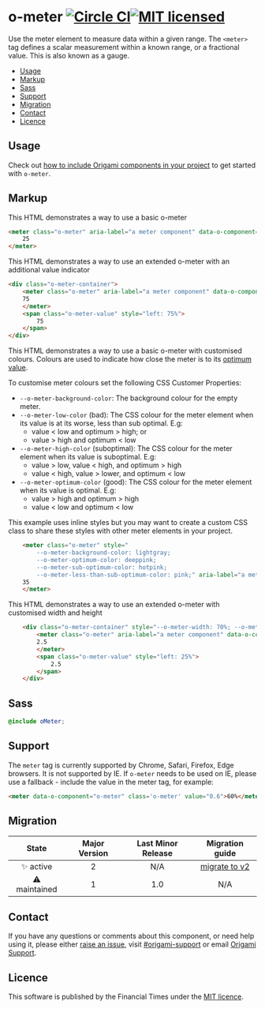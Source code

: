 o-meter [![Circle CI](https://circleci.com/gh/Financial-Times/o-meter/tree/master.svg?style=svg)](https://circleci.com/gh/Financial-Times/o-meter/tree/master)[![MIT licensed](https://img.shields.io/badge/license-MIT-blue.svg)](#licence)
=================

Use the meter element to measure data within a given range. The `<meter>` tag defines a scalar measurement within a known range, or a fractional value. This is also known as a gauge.

- [Usage](#usage)
- [Markup](#markup)
- [Sass](#sass)
- [Support](#support)
- [Migration](#migration)
- [Contact](#contact)
- [Licence](#licence)

## Usage

Check out [how to include Origami components in your project](https://origami.ft.com/docs/components/#including-origami-components-in-your-project) to get started with `o-meter`.

## Markup

This HTML demonstrates a way to use a basic o-meter

```html
<meter class="o-meter" aria-label="a meter component" data-o-component="o-meter" min="0" max="100" value="25">
	25
</meter>
```

This HTML demonstrates a way to use an extended o-meter with an additional value indicator
```html
<div class="o-meter-container">
	<meter class="o-meter" aria-label="a meter component" data-o-component="o-meter" min="0" max="100" value="75">
	75
	</meter>
	<span class="o-meter-value" style="left: 75%">
		75
	</span>
</div>
```

This HTML demonstrates a way to use a basic o-meter with customised colours. Colours are used to indicate how close the meter is to its [optimum value](https://html.spec.whatwg.org/multipage/form-elements.html#attr-meter-optimum).

To customise meter colours set the following CSS Customer Properties:
- `--o-meter-background-color`: The background colour for the empty meter.
- `--o-meter-low-color` (bad): The CSS colour for the meter element when its value is at its worse, less than sub optimal. E.g:
	- value < low and optimum > high; or
	- value > high and optimum < low
- `--o-meter-high-color` (suboptimal): The CSS colour for the meter element when its value is suboptimal. E.g:
	- value > low, value < high, and optimum > high
	- value < high, value > lower, and optimum < low
- `--o-meter-optimum-color` (good): The CSS colour for the meter element when its value is optimal. E.g:
	- value > high and optimum > high
	- value < low and optimum < low

This example uses inline styles but you may want to create a custom CSS class to share these styles with other meter elements in your project.

```html
	<meter class="o-meter" style="
		--o-meter-background-color: lightgray;
		--o-meter-optimum-color: deeppink;
		--o-meter-sub-optimum-color: hotpink;
		--o-meter-less-than-sub-optimum-color: pink;" aria-label="a meter component" data-o-component="o-meter" min="0" max="100" low="25" high="75" optimum="100" value="35">
	35
	</meter>
```
This HTML demonstrates a way to use an extended o-meter with customised width and height
```html
	<div class="o-meter-container" style="--o-meter-width: 70%; --o-meter-height: 2em">
		<meter class="o-meter" aria-label="a meter component" data-o-component="o-meter" min="0" max="10" value="2.5">
		2.5
		</meter>
		<span class="o-meter-value" style="left: 25%">
			2.5
		</span>
	</div>
```

## Sass
```scss
@include oMeter;
```

## Support
The `meter` tag is currently supported by Chrome, Safari, Firefox, Edge browsers. It is not supported by IE.
If `o-meter` needs to be used on IE, please use a fallback - include the value in the meter tag, for example:
```html
<meter data-o-component="o-meter" class='o-meter' value="0.6">60%</meter>
```

## Migration

State | Major Version | Last Minor Release | Migration guide |
:---: | :---: | :---: | :---:
✨ active | 2 | N/A | [migrate to v2](MIGRATION.md#migrating-from-v1-to-v2) |
⚠ maintained | 1 | 1.0 | N/A |

## Contact

If you have any questions or comments about this component, or need help using it, please either [raise an issue](https://github.com/Financial-Times/o-meter/issues), visit [#origami-support](https://financialtimes.slack.com/messages/origami-support/) or email [Origami Support](mailto:origami-support@ft.com).

## Licence

This software is published by the Financial Times under the [MIT licence](http://opensource.org/licenses/MIT).
